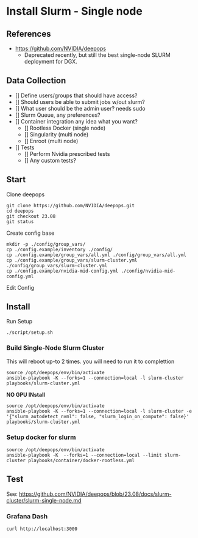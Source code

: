 # Install Slurm - Single node

## References
 - https://github.com/NVIDIA/deepops
    - Deprecated recently, but still the best single-node SLURM deployment for DGX.

## Data Collection
 - [] Define users/groups that should have access?
 - [] Should users be able to submit jobs w/out slurm?
 - [] What user should be the admin user? needs sudo
 - [] Slurm Queue, any preferences?
 - [] Container integration any idea what you want?
    - [] Rootless Docker (single node)
    - [] Singularity (multi node)
    - [] Enroot (multi node)
 - [] Tests
    - [] Perform Nvidia prescribed tests
    - [] Any custom tests?

## Start

Clone deepops
```
git clone https://github.com/NVIDIA/deepops.git
cd deepops
git checkout 23.08
git status
```

Create config base
```
mkdir -p ./config/group_vars/
cp ./config.example/inventory ./config/
cp ./config.example/group_vars/all.yml ./config/group_vars/all.yml
cp ./config.example/group_vars/slurm-cluster.yml ./config/group_vars/slurm-cluster.yml
cp ./config.example/nvidia-mid-config.yml ./config/nvidia-mid-config.yml
```

Edit Config

## Install

Run Setup
```
./script/setup.sh
```

### Build Single-Node Slurm Cluster
This will reboot up-to 2 times. you will need to run it to complettion
```
source /opt/deepops/env/bin/activate
ansible-playbook -K --forks=1 --connection=local -l slurm-cluster playbooks/slurm-cluster.yml
```

**NO GPU INstall**
```
source /opt/deepops/env/bin/activate
ansible-playbook -K --forks=1 --connection=local -l slurm-cluster -e '{"slurm_autodetect_nvml": false, "slurm_login_on_compute": false}' playbooks/slurm-cluster.yml
```


### Setup docker for slurm
```
source /opt/deepops/env/bin/activate
ansible-playbook -K  --forks=1 --connection=local --limit slurm-cluster playbooks/container/docker-rootless.yml
```

## Test
See: https://github.com/NVIDIA/deepops/blob/23.08/docs/slurm-cluster/slurm-single-node.md

### Grafana Dash
```
curl http://localhost:3000
```

